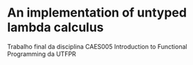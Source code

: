 # An implementation of untyped lambda calculus

Trabalho final da disciplina CAES005 Introduction to Functional Programming da UTFPR
